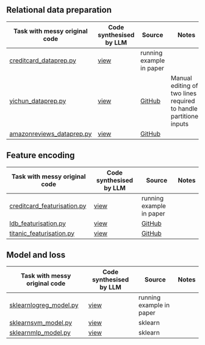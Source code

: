 
## Relational data preparation

| Task with messy original code |  Code synthesised by LLM | Source | Notes |
|---|---|---|---|
| [creditcard_dataprep.py](lester/benchmark/creditcard_dataprep.py)  | [view](synthesised_code.py#L2)  | running example in paper ||
| [yichun_dataprep.py](lester/benchmark/yichun_dataprep.py) | [view](synthesised_code.py#L51) | [GitHub](https://github.com/YichunAstrid/e-commerce-use-case/tree/main/1116LogisticRegression) | Manual editing of two lines required<br/> to handle partitioned inputs |
| [amazonreviews_dataprep.py](lester/benchmark/amazonreviews_dataprep.py) | [view](synthesised_code.py#L81) | [GitHub](https://github.com/aayush210789/Deception-Detection-on-Amazon-reviews-dataset/blob/master/SVM_model.ipynb) ||

## Feature encoding

| Task with messy original code |  Code synthesised by LLM | Source | Notes |
|---|---|---|---|
| [creditcard_featurisation.py](lester/benchmark/creditcard_featurisation.py)  | [view](synthesised_code.py#L117)  | running example in paper ||
| [ldb_featurisation.py](ester/benchmark/ldb_featurisation.py) | [view](synthesised_code.py#L164) | [GitHub](https://github.com/LittleDevilBig/Systems-for-AI-Quality/blob/main/main.py) | |
| [titanic_featurisation.py](lester/benchmark/titanic_featurisation.py) | [view](synthesised_code.py#L206) | [GitHub](https://github.com/josephmisiti/kaggle-titanic/blob/master/Titanic%20Classification.ipynb) ||

## Model and loss

| Task with messy original code |  Code synthesised by LLM | Source | Notes |
|---|---|---|---|
| [sklearnlogreg_model.py](lester/benchmark/sklearnlogreg_model.py)  | [view](synthesised_code.py#L238)  | running example in paper ||
| [sklearnsvm_model.py](lester/benchmark/sklearnsvm_model.py)  | [view](synthesised_code.py#L257)  | sklearn ||
| [sklearnmlp_model.py](lester/benchmark/sklearnmlp_model.py)  | [view](synthesised_code.py#L276)  | sklearn ||





